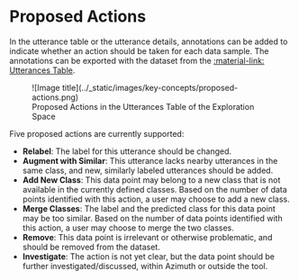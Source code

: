 # Proposed Actions

In the utterance table or the utterance details, annotations can be added to indicate whether an
action should be taken for each data sample. The annotations can be exported with
the dataset from
the [:material-link: Utterances Table](../user-guide/exploration-space/utterances-table.md).

<figure markdown>
  ![Image title](../_static/images/key-concepts/proposed-actions.png)
  <figcaption>Proposed Actions in the Utterances Table of the Exploration Space</figcaption>
</figure>

Five proposed actions are currently supported:

* **Relabel**: The label for this utterance should be changed.
* **Augment with Similar**: This utterance lacks nearby utterances in the same class, and new,
  similarly labeled utterances should be added.
* **Add New Class**: This data point may belong to a new class that is not available in the
  currently defined classes. Based on the number of data points identified with this action, a user
  may choose to add a new class.
* **Merge Classes**: The label and the predicted class for this data point may be too similar. Based on the number of data points identified with this action, a user may choose to merge the two classes.
* **Remove**: This data point is irrelevant or otherwise problematic, and should be removed from the
  dataset.
* **Investigate**: The action is not yet clear, but the data point should be further
  investigated/discussed, within Azimuth or outside the tool.
